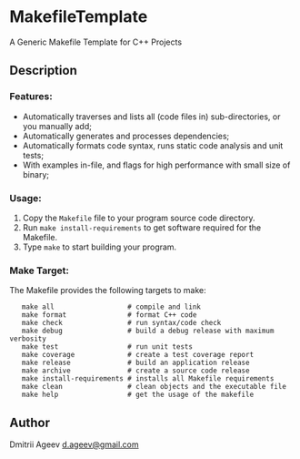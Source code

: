 # MakefileTemplate
A Generic Makefile Template for C++ Projects

## Description

### Features:
* Automatically traverses and lists all (code files in) sub-directories, or you manually add;
* Automatically generates and processes dependencies;
* Automatically formats code syntax, runs static code analysis and unit tests;
* With examples in-file, and flags for high performance with small size of binary;

### Usage:
1. Copy the `Makefile` file to your program source code directory.
2. Run `make install-requirements` to get software required for the Makefile.
3. Type `make` to start building your program.

### Make Target:
The Makefile provides the following targets to make:
```Shell
   make all                  # compile and link
   make format               # format C++ code
   make check                # run syntax/code check
   make debug                # build a debug release with maximum verbosity
   make test                 # run unit tests
   make coverage             # create a test coverage report
   make release              # build an application release
   make archive              # create a source code release
   make install-requirements # installs all Makefile requirements
   make clean                # clean objects and the executable file
   make help                 # get the usage of the makefile
```

## Author
  Dmitrii Ageev <d.ageev@gmail.com>
  
